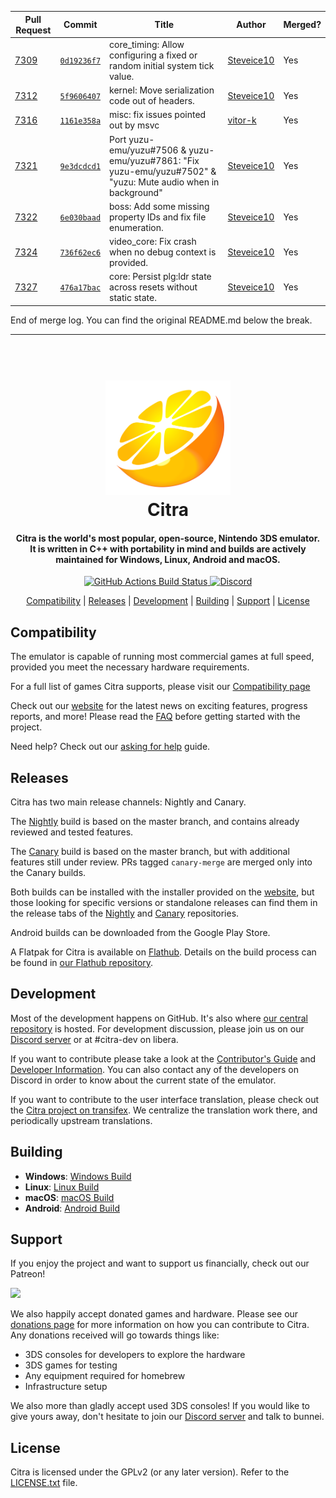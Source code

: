 | Pull Request | Commit | Title | Author | Merged? |
|----|----|----|----|----|
| [7309](https://github.com/citra-emu/citra//pull/7309) | [`0d19236f7`](https://github.com/citra-emu/citra//pull/7309/files) | core_timing: Allow configuring a fixed or random initial system tick value. | [Steveice10](https://github.com/Steveice10/) | Yes |
| [7312](https://github.com/citra-emu/citra//pull/7312) | [`5f9606407`](https://github.com/citra-emu/citra//pull/7312/files) | kernel: Move serialization code out of headers. | [Steveice10](https://github.com/Steveice10/) | Yes |
| [7316](https://github.com/citra-emu/citra//pull/7316) | [`1161e358a`](https://github.com/citra-emu/citra//pull/7316/files) | misc: fix issues pointed out by msvc | [vitor-k](https://github.com/vitor-k/) | Yes |
| [7321](https://github.com/citra-emu/citra//pull/7321) | [`9e3dcdcd1`](https://github.com/citra-emu/citra//pull/7321/files) | Port yuzu-emu/yuzu#7506 & yuzu-emu/yuzu#7861: "Fix yuzu-emu/yuzu#7502" & "yuzu: Mute audio when in background" | [Steveice10](https://github.com/Steveice10/) | Yes |
| [7322](https://github.com/citra-emu/citra//pull/7322) | [`6e030baad`](https://github.com/citra-emu/citra//pull/7322/files) | boss: Add some missing property IDs and fix file enumeration. | [Steveice10](https://github.com/Steveice10/) | Yes |
| [7324](https://github.com/citra-emu/citra//pull/7324) | [`736f62ec6`](https://github.com/citra-emu/citra//pull/7324/files) | video_core: Fix crash when no debug context is provided. | [Steveice10](https://github.com/Steveice10/) | Yes |
| [7327](https://github.com/citra-emu/citra//pull/7327) | [`476a17bac`](https://github.com/citra-emu/citra//pull/7327/files) | core: Persist plg:ldr state across resets without static state. | [Steveice10](https://github.com/Steveice10/) | Yes |


End of merge log. You can find the original README.md below the break.

-----

<h1 align="center">
  <br>
  <a href="https://citra-emu.org/"><img src="https://raw.githubusercontent.com/citra-emu/citra-assets/master/Main/citra_logo.svg" alt="Citra" width="200"></a>
  <br>
  <b>Citra</b>
  <br>
</h1>

<h4 align="center"><b>Citra</b> is the world's most popular, open-source, Nintendo 3DS emulator.
<br>
It is written in C++ with portability in mind and builds are actively maintained for Windows, Linux, Android and macOS.
</h4>

<p align="center">
    <a href="https://github.com/citra-emu/citra/actions/">
        <img src="https://github.com/citra-emu/citra/workflows/citra-ci/badge.svg"
            alt="GitHub Actions Build Status">
    </a>
    <a href="https://discord.gg/FAXfZV9">
        <img src="https://img.shields.io/discord/220740965957107713?color=%237289DA&label=Citra&logo=discord&logoColor=white"
            alt="Discord">
    </a>
</p>

<p align="center">
  <a href="#compatibility">Compatibility</a> |
  <a href="#releases">Releases</a> |
  <a href="#development">Development</a> |
  <a href="#building">Building</a> |
  <a href="#support">Support</a> |
  <a href="#license">License</a>
</p>


## Compatibility

The emulator is capable of running most commercial games at full speed, provided you meet the necessary hardware requirements.

For a full list of games Citra supports, please visit our [Compatibility page](https://citra-emu.org/game/)

Check out our [website](https://citra-emu.org/) for the latest news on exciting features, progress reports, and more!
Please read the [FAQ](https://citra-emu.org/wiki/faq/) before getting started with the project.

Need help? Check out our [asking for help](https://citra-emu.org/help/reference/asking/) guide.

## Releases

Citra has two main release channels: Nightly and Canary.

The [Nightly](https://github.com/citra-emu/citra-nightly) build is based on the master branch, and contains already reviewed and tested features.

The [Canary](https://github.com/citra-emu/citra-canary) build is based on the master branch, but with additional features still under review. PRs tagged `canary-merge` are merged only into the Canary builds.

Both builds can be installed with the installer provided on the [website](https://citra-emu.org/download/), but those looking for specific versions or standalone releases can find them in the release tabs of the [Nightly](https://github.com/citra-emu/citra-nightly/releases) and [Canary](https://github.com/citra-emu/citra-canary/releases) repositories.

Android builds can be downloaded from the Google Play Store.

A Flatpak for Citra is available on [Flathub](https://flathub.org/apps/details/org.citra_emu.citra). Details on the build process can be found in [our Flathub repository](https://github.com/flathub/org.citra_emu.citra).

## Development

Most of the development happens on GitHub. It's also where [our central repository](https://github.com/citra-emu/citra) is hosted.
For development discussion, please join us on our [Discord server](https://citra-emu.org/discord/) or at #citra-dev on libera.

If you want to contribute please take a look at the [Contributor's Guide](https://github.com/citra-emu/citra/wiki/Contributing) and [Developer Information](https://github.com/citra-emu/citra/wiki/Developer-Information). You can also contact any of the developers on Discord in order to know about the current state of the emulator.

If you want to contribute to the user interface translation, please check out the [Citra project on transifex](https://www.transifex.com/citra/citra). We centralize the translation work there, and periodically upstream translations.

## Building

* __Windows__: [Windows Build](https://github.com/citra-emu/citra/wiki/Building-For-Windows)
* __Linux__: [Linux Build](https://github.com/citra-emu/citra/wiki/Building-For-Linux)
* __macOS__: [macOS Build](https://github.com/citra-emu/citra/wiki/Building-for-macOS)
* __Android__: [Android Build](https://github.com/citra-emu/citra/wiki/Building-for-Android)


## Support

If you enjoy the project and want to support us financially, check out our Patreon!

<a href="https://www.patreon.com/citraemu">
    <img src="https://c5.patreon.com/external/logo/become_a_patron_button@2x.png" width="160">
</a>

We also happily accept donated games and hardware.
Please see our [donations page](https://citra-emu.org/donate/) for more information on how you can contribute to Citra.
Any donations received will go towards things like:
* 3DS consoles for developers to explore the hardware
* 3DS games for testing
* Any equipment required for homebrew
* Infrastructure setup

We also more than gladly accept used 3DS consoles! If you would like to give yours away, don't hesitate to join our [Discord server](https://citra-emu.org/discord/) and talk to bunnei.


## License

Citra is licensed under the GPLv2 (or any later version). Refer to the [LICENSE.txt](https://github.com/citra-emu/citra/blob/master/license.txt) file.
